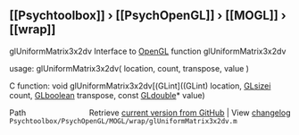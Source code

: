 ## [[Psychtoolbox]] &#8250; [[PsychOpenGL]] &#8250; [[MOGL]] &#8250; [[wrap]]

glUniformMatrix3x2dv  Interface to [OpenGL](OpenGL) function glUniformMatrix3x2dv  
  
usage:  glUniformMatrix3x2dv( location, count, transpose, value )  
  
C function:  void glUniformMatrix3x2dv[(GLint]((GLint) location, [GLsizei](GLsizei) count, [GLboolean](GLboolean) transpose, const [GLdouble](GLdouble)\* value)  




<div class="code_header" style="text-align:right;">
  <span style="float:left;">Path&nbsp;&nbsp;</span> <span class="counter">Retrieve <a href=
  "https://raw.github.com/Psychtoolbox-3/Psychtoolbox-3/beta/Psychtoolbox/PsychOpenGL/MOGL/wrap/glUniformMatrix3x2dv.m">current version from GitHub</a> | View <a href=
  "https://github.com/Psychtoolbox-3/Psychtoolbox-3/commits/beta/Psychtoolbox/PsychOpenGL/MOGL/wrap/glUniformMatrix3x2dv.m">changelog</a></span>
</div>
<div class="code">
  <code>Psychtoolbox/PsychOpenGL/MOGL/wrap/glUniformMatrix3x2dv.m</code>
</div>

